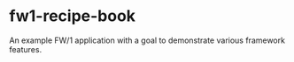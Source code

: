 # fw1-recipe-book
An example FW/1 application with a goal to demonstrate various framework features.

